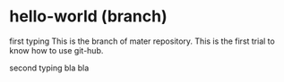 # hello-world (branch)

first typing
This is the branch of mater repository.
This is the first trial to know how to use git-hub.

second typing
bla bla
